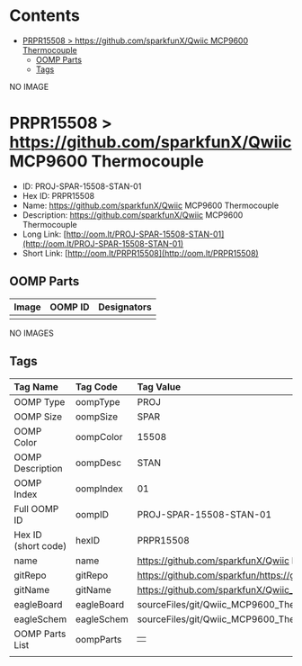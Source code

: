 



Contents
========

* [PRPR15508 > https://github.com/sparkfunX/Qwiic MCP9600 Thermocouple](#prpr15508--httpsgithubcomsparkfunxqwiic-mcp9600-thermocouple)
	* [OOMP Parts](#oomp-parts)
	* [Tags](#tags)
  
NO IMAGE  
# PRPR15508 > https://github.com/sparkfunX/Qwiic MCP9600 Thermocouple

- ID: PROJ-SPAR-15508-STAN-01
- Hex ID: PRPR15508
- Name: https://github.com/sparkfunX/Qwiic MCP9600 Thermocouple
- Description: https://github.com/sparkfunX/Qwiic MCP9600 Thermocouple
- Long Link: [http://oom.lt/PROJ-SPAR-15508-STAN-01](http://oom.lt/PROJ-SPAR-15508-STAN-01)
- Short Link: [http://oom.lt/PRPR15508](http://oom.lt/PRPR15508)

## OOMP Parts
  

|Image|OOMP ID|Designators|
| :--- | :--- | :--- |
||||
  
NO IMAGES  
## Tags
  

|Tag Name|Tag Code|Tag Value|
| :--- | :--- | :--- |
|OOMP Type|oompType|PROJ|
|OOMP Size|oompSize|SPAR|
|OOMP Color|oompColor|15508|
|OOMP Description|oompDesc|STAN|
|OOMP Index|oompIndex|01|
|Full OOMP ID|oompID|PROJ-SPAR-15508-STAN-01|
|Hex ID (short code)|hexID|PRPR15508|
|name|name|https://github.com/sparkfunX/Qwiic MCP9600 Thermocouple|
|gitRepo|gitRepo|https://github.com/sparkfun/https://github.com/sparkfunX/Qwiic_MCP9600_Thermocouple|
|gitName|gitName|https://github.com/sparkfunX/Qwiic_MCP9600_Thermocouple|
|eagleBoard|eagleBoard|sourceFiles/git/Qwiic_MCP9600_Thermocouple/Hardware/Qwiic_MCP9600.brd|
|eagleSchem|eagleSchem|sourceFiles/git/Qwiic_MCP9600_Thermocouple/Hardware/Qwiic_MCP9600.sch|
|OOMP Parts List|oompParts|<table><tr><td></td></tr></table>|
||||
